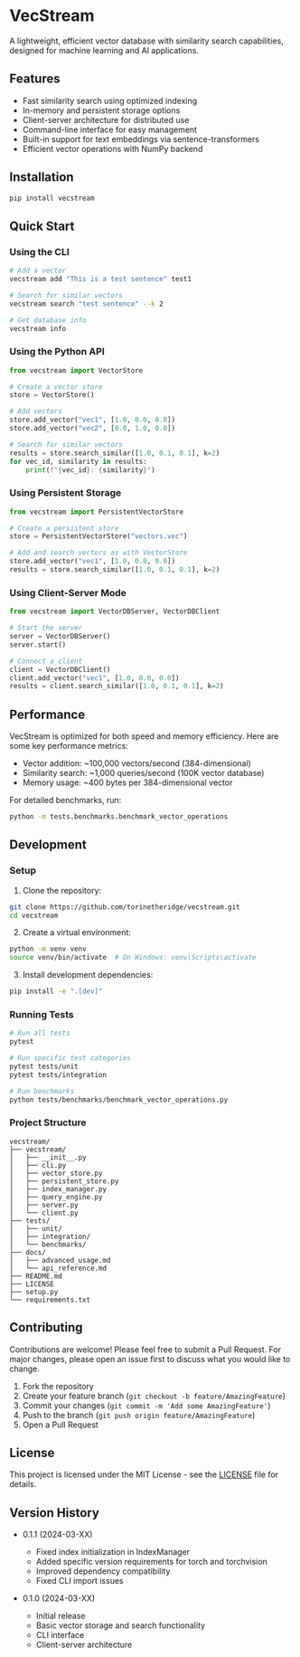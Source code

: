 # VecStream

A lightweight, efficient vector database with similarity search capabilities, designed for machine learning and AI applications.

## Features

- Fast similarity search using optimized indexing
- In-memory and persistent storage options
- Client-server architecture for distributed use
- Command-line interface for easy management
- Built-in support for text embeddings via sentence-transformers
- Efficient vector operations with NumPy backend

## Installation

```bash
pip install vecstream
```

## Quick Start

### Using the CLI

```bash
# Add a vector
vecstream add "This is a test sentence" test1

# Search for similar vectors
vecstream search "test sentence" --k 2

# Get database info
vecstream info
```

### Using the Python API

```python
from vecstream import VectorStore

# Create a vector store
store = VectorStore()

# Add vectors
store.add_vector("vec1", [1.0, 0.0, 0.0])
store.add_vector("vec2", [0.0, 1.0, 0.0])

# Search for similar vectors
results = store.search_similar([1.0, 0.1, 0.1], k=2)
for vec_id, similarity in results:
    print(f"{vec_id}: {similarity}")
```

### Using Persistent Storage

```python
from vecstream import PersistentVectorStore

# Create a persistent store
store = PersistentVectorStore("vectors.vec")

# Add and search vectors as with VectorStore
store.add_vector("vec1", [1.0, 0.0, 0.0])
results = store.search_similar([1.0, 0.1, 0.1], k=2)
```

### Using Client-Server Mode

```python
from vecstream import VectorDBServer, VectorDBClient

# Start the server
server = VectorDBServer()
server.start()

# Connect a client
client = VectorDBClient()
client.add_vector("vec1", [1.0, 0.0, 0.0])
results = client.search_similar([1.0, 0.1, 0.1], k=2)
```

## Performance

VecStream is optimized for both speed and memory efficiency. Here are some key performance metrics:

- Vector addition: ~100,000 vectors/second (384-dimensional)
- Similarity search: ~1,000 queries/second (100K vector database)
- Memory usage: ~400 bytes per 384-dimensional vector

For detailed benchmarks, run:
```bash
python -m tests.benchmarks.benchmark_vector_operations
```

## Development

### Setup

1. Clone the repository:
```bash
git clone https://github.com/torinetheridge/vecstream.git
cd vecstream
```

2. Create a virtual environment:
```bash
python -m venv venv
source venv/bin/activate  # On Windows: venv\Scripts\activate
```

3. Install development dependencies:
```bash
pip install -e ".[dev]"
```

### Running Tests

```bash
# Run all tests
pytest

# Run specific test categories
pytest tests/unit
pytest tests/integration

# Run benchmarks
python tests/benchmarks/benchmark_vector_operations.py
```

### Project Structure

```
vecstream/
├── vecstream/
│   ├── __init__.py
│   ├── cli.py
│   ├── vector_store.py
│   ├── persistent_store.py
│   ├── index_manager.py
│   ├── query_engine.py
│   ├── server.py
│   └── client.py
├── tests/
│   ├── unit/
│   ├── integration/
│   └── benchmarks/
├── docs/
│   ├── advanced_usage.md
│   └── api_reference.md
├── README.md
├── LICENSE
├── setup.py
└── requirements.txt
```

## Contributing

Contributions are welcome! Please feel free to submit a Pull Request. For major changes, please open an issue first to discuss what you would like to change.

1. Fork the repository
2. Create your feature branch (`git checkout -b feature/AmazingFeature`)
3. Commit your changes (`git commit -m 'Add some AmazingFeature'`)
4. Push to the branch (`git push origin feature/AmazingFeature`)
5. Open a Pull Request

## License

This project is licensed under the MIT License - see the [LICENSE](LICENSE) file for details.

## Version History

- 0.1.1 (2024-03-XX)
  - Fixed index initialization in IndexManager
  - Added specific version requirements for torch and torchvision
  - Improved dependency compatibility
  - Fixed CLI import issues

- 0.1.0 (2024-03-XX)
  - Initial release
  - Basic vector storage and search functionality
  - CLI interface
  - Client-server architecture
